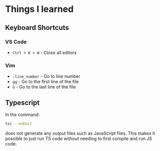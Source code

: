 # Things I learned

## Keyboard Shortcuts

### VS Code

- `Ctrl + K + W` - Close all editors

### Vim

- `:line_number` - Go to line number
- `gg` - Go to the first line of the file
- `G` - Go to the last line of the file

## Typescript

In the command:
```bash
tsc --noEmit
```
does not generate any output files such as JavaScript files. This makes it possible to just run TS code without needing to first compile and run JS code.
